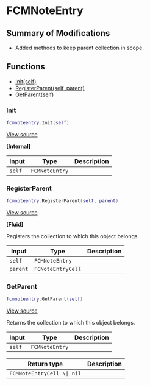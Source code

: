 # FCMNoteEntry

## Summary of Modifications
- Added methods to keep parent collection in scope.

## Functions

- [Init(self)](#init)
- [RegisterParent(self, parent)](#registerparent)
- [GetParent(self)](#getparent)

### Init

```lua
fcmnoteentry.Init(self)
```

[View source](https://github.com/finale-lua/lua-scripts/tree/master/src/mixin/FCMNoteEntry.lua#L23)

**[Internal]**

| Input | Type | Description |
| ----- | ---- | ----------- |
| `self` | `FCMNoteEntry` |  |

### RegisterParent

```lua
fcmnoteentry.RegisterParent(self, parent)
```

[View source](https://github.com/finale-lua/lua-scripts/tree/master/src/mixin/FCMNoteEntry.lua#L41)

**[Fluid]**

Registers the collection to which this object belongs.

| Input | Type | Description |
| ----- | ---- | ----------- |
| `self` | `FCMNoteEntry` |  |
| `parent` | `FCNoteEntryCell` |  |

### GetParent

```lua
fcmnoteentry.GetParent(self)
```

[View source](https://github.com/finale-lua/lua-scripts/tree/master/src/mixin/FCMNoteEntry.lua#L57)

Returns the collection to which this object belongs.

| Input | Type | Description |
| ----- | ---- | ----------- |
| `self` | `FCMNoteEntry` |  |

| Return type | Description |
| ----------- | ----------- |
| `FCMNoteEntryCell \\| nil` |  |
